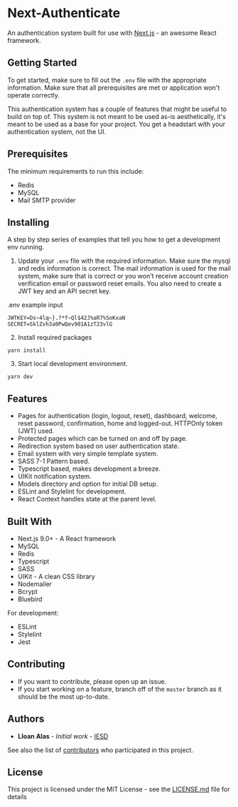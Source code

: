 # Next-Authenticate

An authentication system built for use with [Next.js](https://github.com/zeit/next.js) - an awesome React framework. 

## Getting Started

To get started, make sure to fill out the `.env` file with the appropriate information. Make sure that all prerequisites are met or application won't operate correctly. 

This authentication system has a couple of features that might be useful to build on top of. This system is not meant to be used as-is aesthetically, it's meant to be used as a base for your project. You get a headstart with your authentication system, not the UI. 

## Prerequisites

The minimum requirements to run this include:

- Redis
- MySQL
- Mail SMTP provider 

## Installing

A step by step series of examples that tell you how to get a development env running.

1. Update your `.env` file with the required information. Make sure the mysql and redis information is correct. The mail information is used for the mail system, make sure that is correct or you won't receive account creation verification email or password reset emails. You also need to create a JWT key and an API secret key. 

.env example input
``` 
JWTKEY=Ds~4lq~}.?*f~Ql$42J%aR7%SoKxaN 
SECRET=SklZvh3a0PwQev901A1zT23vlG
```

2. Install required packages

```
yarn install
```

3. Start local development environment.
```
yarn dev
```  

## Features 
- Pages for authentication (login, logout, reset), dashboard, welcome, reset password, confirmation, home and logged-out. HTTPOnly token (JWT) used. 
- Protected pages which can be turned on and off by page.
- Redirection system based on user authentication state.
- Email system with very simple template system.
- SASS 7-1 Pattern based.
- Typescript based, makes development a breeze.
- UIKit notification system. 
- Models directory and option for initial DB setup. 
- ESLint and Stylelint for development. 
- React Context handles state at the parent level.

## Built With

* Next.js 9.0+ - A React framework
* MySQL
* Redis
* Typescript 
* SASS
* UIKit - A clean CSS library 
* Nodemailer
* Bcrypt
* Bluebird

For development: 

* ESLint
* Stylelint 
* Jest

## Contributing

- If you want to contribute, please open up an issue. 
- If you start working on a feature, branch off of the `master` branch as it should be the most up-to-date. 

## Authors

* **Lloan Alas** - *Initial work* - [IESD](https://github.com/inland-empire-software-development)

See also the list of [contributors](https://github.com/lloan/next-authenticate/graphs/contributors) who participated in this project.

## License

This project is licensed under the MIT License - see the [LICENSE.md](LICENSE.md) file for details
 